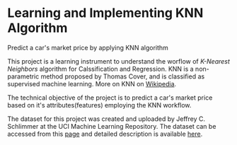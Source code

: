 # Learning and Implementing KNN Algorithm
Predict a car's market price by applying KNN algorithm

This project is a learning instrument to understand the worflow of *K-Nearest Neighbors* algorithm for Calssification and Regression. KNN is a non-parametric method proposed by Thomas Cover, and is classified as supervised machine learning. More on KNN on [Wikipedia](https://en.wikipedia.org/wiki/K-nearest_neighbors_algorithm#:~:text=k%20-NN%20is%20a%20type%20of%20instance-based%20learning%2C,and%20all%20computation%20is%20deferred%20until%20function%20evaluation).

The technical objective of the project is to predict a car's market price based on it's attributes(features) employing the KNN workflow. 

The dataset for this project was created and uploaded by Jeffrey C. Schlimmer at the UCI Machine Learning Repository. The dataset can be accessed from this [page](https://archive.ics.uci.edu/ml/machine-learning-databases/autos/imports-85.data) and detailed description is available [here](https://archive.ics.uci.edu/ml/datasets/automobile). 
